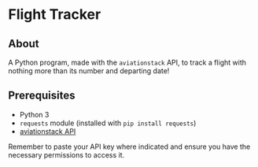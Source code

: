 # Flight Tracker

## About

A Python program, made with the `aviationstack` API, to track a flight with nothing more than its number and departing date!

## Prerequisites

- Python 3
- `requests` module (installed with `pip install requests`)
- [aviationstack API](https://aviationstack.com/product)

Remember to paste your API key where indicated and ensure you have the necessary permissions to access it.
